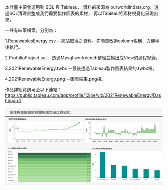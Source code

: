 本計畫主要會運用到 SQL 與 Tableau，
資料的來源為 ourworldindata.org，透過SQL清理彙整成我們需要製作圖表的素材，
再以Tableau將素材視覺化呈現出來。

一共有四筆檔案，分別為：

1.RenewablesEnergy.csv  --網站取得之資料，先簡單改過column名稱，方便稍後執行。

2.ProfolioProject.sql  --透過Mysql workbench整理並輸出成View的過程紀錄。

3.2021RenewableEnergy.twbx  --最後透過Tableau製作圖表結果的.twbx檔。

4.2021RenewableEnergy.png  --圖表結果.png檔。

作品詳細資訊可至以下連結： 
https://public.tableau.com/app/profile/12joe/viz/2021RenewableEnergy/Dashboard1


![image](https://github.com/12JoeCheng/2021_RenewableEnergy/blob/main/2021RenewableEnergy.png)
